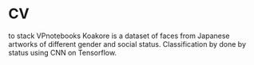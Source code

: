 # CV
to stack VPnotebooks
Koakore is a dataset of faces from Japanese artworks of different gender and social status. Classification by done by status using CNN on Tensorflow.
